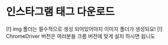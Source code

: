# 인스타그램 태그 다운로드

[!] img 폴더는 필수적으로 생성 되어있어야지 이미지 폴더가 생성되요!
[!] ChromeDriver 버전은 여러분들 크롬 버전에 맞게 설치 하시면 됩니도

